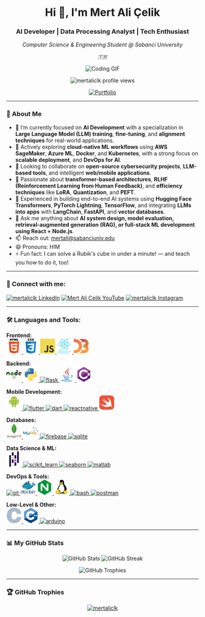<h1 align="center">Hi 👋, I'm Mert Ali Çelik</h1>
<h3 align="center">AI Developer | Data Processing Analyst | Tech Enthusiast</h3>
<p align="center"><em>Computer Science & Engineering Student @ Sabanci University</em></p>
<p align="center"><em>🇹🇷</em></p>

<!-- Suggestion: Use a more subtle, modern, or tech-themed GIF. You can also make it smaller. -->
<!-- Or, if you prefer a static image, consider a custom banner. -->
<!-- Example of a different GIF (find one you like on Giphy!): -->

<!-- Centered GIF -->
<div align="center">
  <img alt="Coding GIF" width="250" src="https://media0.giphy.com/media/v1.Y2lkPTc5MGI3NjExZWVnN2J6MzM1bG53cjFmMjd0OXloMDQ2bjdnOXZlYjRlMWVyYzh2MCZlcD12MV9pbnRlcm5hbF9naWZfYnlfaWQmY3Q9Zw/usXZmmgP9Z7kf39fnq/giphy.gif">
</div>

<!-- Profile Views -->
<p align="center">
  <img src="https://komarev.com/ghpvc/?username=mertaliclk&label=Profile%20Views&color=brightgreen&style=flat-square" alt="mertaliclk profile views" />
</p>

<!-- GitHub Repositories Badge -->
<p align="center">
  <a href="https://github.com/mertaliclk?tab=repositories">
    <img alt="Portfolio" title="View My Repositories" src="https://img.shields.io/badge/-Repositories-282a36?style=for-the-badge&logo=github&logoColor=white&color=black"/>
  </a>
</p>

---

### 📖 About Me

- 🔭 I’m currently focused on **AI Development** with a specialization in **Large Language Model (LLM) training**, **fine-tuning**, and **alignment techniques** for real-world applications.
- 🌱 Actively exploring **cloud-native ML workflows** using **AWS SageMaker**, **Azure ML**, **Docker**, and **Kubernetes**, with a strong focus on **scalable deployment**, and **DevOps for AI**.
- 👯 Looking to collaborate on **open-source cybersecurity projects**, **LLM-based tools**, and intelligent **web/mobile applications**.
- 🤖 Passionate about **transformer-based architectures**, **RLHF (Reinforcement Learning from Human Feedback)**, and **efficiency techniques** like **LoRA**, **Quantization**, and **PEFT**.
- 🧠 Experienced in building end-to-end AI systems using **Hugging Face Transformers**, **PyTorch Lightning**, **TensorFlow**, and integrating **LLMs into apps** with **LangChain**, **FastAPI**, and **vector databases**.
- 💬 Ask me anything about **AI system design, model evaluation, retrieval-augmented generation (RAG), or full-stack ML development using React + Node.js**.
- 📫 Reach out: [mertali@sabanciuniv.edu](mailto:mertali@sabanciuniv.edu)
- 😄 Pronouns: HIM
- ⚡ Fun fact: I can solve a Rubik's cube in under a minute! — and teach you how to do it, too!


---

### 🤝 Connect with me:
<p align="left">
  <a href="https://linkedin.com/in/mertaliclk" target="_blank"><img align="center" src="https://raw.githubusercontent.com/rahuldkjain/github-profile-readme-generator/master/src/images/icons/Social/linked-in-alt.svg" alt="mertaliclk LinkedIn" height="40" width="40" /></a>
  <a href="https://www.youtube.com/channel/UCx9dwkaAhWF41Ac9RBdnKNw" target="_blank"><img align="center" src="https://raw.githubusercontent.com/rahuldkjain/github-profile-readme-generator/master/src/images/icons/Social/youtube.svg" alt="Mert Ali Çelik YouTube" height="40" width="40" /></a>
  <a href="https://www.instagram.com/mertaliclk" target="_blank"><img align="center" src="https://raw.githubusercontent.com/rahuldkjain/github-profile-readme-generator/master/src/images/icons/Social/instagram.svg" alt="mertaliclk Instagram" height="40" width="40" /></a>
  <!-- Add Twitter/X if active: -->
  <!-- <a href="https://twitter.com/your_twitter_handle" target="_blank"><img align="center" src="https://raw.githubusercontent.com/rahuldkjain/github-profile-readme-generator/master/src/images/icons/Social/twitter.svg" alt="your_twitter_handle" height="40" width="40" /></a> -->
</p>

---

### 🛠️ Languages and Tools:

<p align="left">
    <strong>Frontend:</strong><br>
    <a href="https://www.w3.org/html/" target="_blank" rel="noreferrer"> <img src="https://raw.githubusercontent.com/devicons/devicon/master/icons/html5/html5-original-wordmark.svg" alt="html5" width="40" height="40"/> </a>
    <a href="https://www.w3schools.com/css/" target="_blank" rel="noreferrer"> <img src="https://raw.githubusercontent.com/devicons/devicon/master/icons/css3/css3-original-wordmark.svg" alt="css3" width="40" height="40"/> </a>
    <a href="https://developer.mozilla.org/en-US/docs/Web/JavaScript" target="_blank" rel="noreferrer"> <img src="https://raw.githubusercontent.com/devicons/devicon/master/icons/javascript/javascript-original.svg" alt="javascript" width="40" height="40"/> </a>
    <a href="https://reactjs.org/" target="_blank" rel="noreferrer"> <img src="https://raw.githubusercontent.com/devicons/devicon/master/icons/react/react-original-wordmark.svg" alt="react" width="40" height="40"/> </a>
    <a href="https://d3js.org/" target="_blank" rel="noreferrer"> <img src="https://raw.githubusercontent.com/devicons/devicon/master/icons/d3js/d3js-original.svg" alt="d3js" width="40" height="40"/> </a>
    <!-- Add others like TypeScript, Angular, Vue, Svelte, TailwindCSS, Bootstrap etc. if you use them -->
</p>
<p align="left">
    <strong>Backend:</strong><br>
    <a href="https://nodejs.org" target="_blank" rel="noreferrer"> <img src="https://raw.githubusercontent.com/devicons/devicon/master/icons/nodejs/nodejs-original-wordmark.svg" alt="nodejs" width="40" height="40"/> </a>
    <a href="https://www.python.org" target="_blank" rel="noreferrer"> <img src="https://raw.githubusercontent.com/devicons/devicon/master/icons/python/python-original.svg" alt="python" width="40" height="40"/> </a>
    <a href="https://flask.palletsprojects.com/" target="_blank" rel="noreferrer"> <img src="https://www.vectorlogo.zone/logos/pocoo_flask/pocoo_flask-icon.svg" alt="flask" width="40" height="40"/> </a>
    <a href="https://www.java.com" target="_blank" rel="noreferrer"> <img src="https://raw.githubusercontent.com/devicons/devicon/master/icons/java/java-original.svg" alt="java" width="40" height="40"/> </a>
    <a href="https://www.w3schools.com/cs/" target="_blank" rel="noreferrer"> <img src="https://raw.githubusercontent.com/devicons/devicon/master/icons/csharp/csharp-original.svg" alt="csharp" width="40" height="40"/> </a>
    <!-- Add others like Django, Express.js, Ruby on Rails, Go, PHP, etc. if you use them -->
</p>
<p align="left">
    <strong>Mobile Development:</strong><br>
    <a href="https://developer.android.com" target="_blank" rel="noreferrer"> <img src="https://raw.githubusercontent.com/devicons/devicon/master/icons/android/android-original-wordmark.svg" alt="android" width="40" height="40"/> </a>
    <a href="https://flutter.dev" target="_blank" rel="noreferrer"> <img src="https://www.vectorlogo.zone/logos/flutterio/flutterio-icon.svg" alt="flutter" width="40" height="40"/> </a>
    <a href="https://dart.dev" target="_blank" rel="noreferrer"> <img src="https://www.vectorlogo.zone/logos/dartlang/dartlang-icon.svg" alt="dart" width="40" height="40"/> </a>
    <a href="https://reactnative.dev/" target="_blank" rel="noreferrer"> <img src="https://reactnative.dev/img/header_logo.svg" alt="reactnative" width="40" height="40"/> </a>
    <a href="https://developer.apple.com/swift/" target="_blank" rel="noreferrer"> <img src="https://raw.githubusercontent.com/devicons/devicon/master/icons/swift/swift-original.svg" alt="swift" width="40" height="40"/> </a>
    <!-- Add Kotlin if you use it -->
</p>
<p align="left">
    <strong>Databases:</strong><br>
    <a href="https://www.mongodb.com/" target="_blank" rel="noreferrer"> <img src="https://raw.githubusercontent.com/devicons/devicon/master/icons/mongodb/mongodb-original-wordmark.svg" alt="mongodb" width="40" height="40"/> </a>
    <a href="https://www.mysql.com/" target="_blank" rel="noreferrer"> <img src="https://raw.githubusercontent.com/devicons/devicon/master/icons/mysql/mysql-original-wordmark.svg" alt="mysql" width="40" height="40"/> </a>
    <a href="https://firebase.google.com/" target="_blank" rel="noreferrer"> <img src="https://www.vectorlogo.zone/logos/firebase/firebase-icon.svg" alt="firebase" width="40" height="40"/> </a>
    <a href="https://www.sqlite.org/" target="_blank" rel="noreferrer"> <img src="https://www.vectorlogo.zone/logos/sqlite/sqlite-icon.svg" alt="sqlite" width="40" height="40"/> </a>
    <!-- Add PostgreSQL, Oracle, SQL Server, Redis etc. if you use them -->
</p>
<p align="left">
    <strong>Data Science & ML:</strong><br>
    <a href="https://pandas.pydata.org/" target="_blank" rel="noreferrer"> <img src="https://raw.githubusercontent.com/devicons/devicon/2ae2a900d2f041da66e950e4d48052658d850630/icons/pandas/pandas-original.svg" alt="pandas" width="40" height="40"/> </a>
    <a href="https://scikit-learn.org/" target="_blank" rel="noreferrer"> <img src="https://upload.wikimedia.org/wikipedia/commons/0/05/Scikit_learn_logo_small.svg" alt="scikit_learn" width="40_height="40"/> </a>
    <a href="https://seaborn.pydata.org/" target="_blank" rel="noreferrer"> <img src="https://seaborn.pydata.org/_images/logo-mark-lightbg.svg" alt="seaborn" width="40" height="40"/> </a>
    <a href="https://www.mathworks.com/" target="_blank" rel="noreferrer"> <img src="https://upload.wikimedia.org/wikipedia/commons/2/21/Matlab_Logo.png" alt="matlab" width="40" height="40"/> </a>
    <!-- Add NumPy, TensorFlow, PyTorch, Jupyter, Keras etc. if you use them -->
</p>
<p align="left">
    <strong>DevOps & Tools:</strong><br>
    <a href="https://git-scm.com/" target="_blank" rel="noreferrer"> <img src="https://www.vectorlogo.zone/logos/git-scm/git-scm-icon.svg" alt="git" width="40" height="40"/> </a>
    <a href="https://www.docker.com/" target="_blank" rel="noreferrer"> <img src="https://raw.githubusercontent.com/devicons/devicon/master/icons/docker/docker-original-wordmark.svg" alt="docker" width="40" height="40"/> </a>
    <a href="https://www.nginx.com" target="_blank" rel="noreferrer"> <img src="https://raw.githubusercontent.com/devicons/devicon/master/icons/nginx/nginx-original.svg" alt="nginx" width="40" height="40"/> </a>
    <a href="https://www.linux.org/" target="_blank" rel="noreferrer"> <img src="https://raw.githubusercontent.com/devicons/devicon/master/icons/linux/linux-original.svg" alt="linux" width="40" height="40"/> </a>
    <a href="https://www.gnu.org/software/bash/" target="_blank" rel="noreferrer"> <img src="https://www.vectorlogo.zone/logos/gnu_bash/gnu_bash-icon.svg" alt="bash" width="40" height="40"/> </a>
    <a href="https://postman.com" target="_blank" rel="noreferrer"> <img src="https://www.vectorlogo.zone/logos/getpostman/getpostman-icon.svg" alt="postman" width="40" height="40"/> </a>
    <!-- Add Kubernetes, Jenkins, AWS, Azure, GCP, VSCode, IntelliJ etc. if you use them -->
</p>
<p align="left">
    <strong>Low-Level & Other:</strong><br>
    <a href="https://www.cprogramming.com/" target="_blank" rel="noreferrer"> <img src="https://raw.githubusercontent.com/devicons/devicon/master/icons/c/c-original.svg" alt="c" width="40" height="40"/> </a>
    <a href="https://www.w3schools.com/cpp/" target="_blank" rel="noreferrer"> <img src="https://raw.githubusercontent.com/devicons/devicon/master/icons/cplusplus/cplusplus-original.svg" alt="cplusplus" width="40" height="40"/> </a>
    <a href="https://www.arduino.cc/" target="_blank" rel="noreferrer"> <img src="https://cdn.worldvectorlogo.com/logos/arduino-1.svg" alt="arduino" width="40" height="40"/> </a>
</p>

---

### 📊 My GitHub Stats

<p align="center">
  <img src="https://github-readme-stats.vercel.app/api?username=mertaliclk&show_icons=true&theme=radical&hide_border=true&include_all_commits=true&count_private=true" alt="GitHub Stats" width="48%" />
  <img src="https://github-readme-streak-stats.herokuapp.com/?user=mertaliclk&theme=radical&hide_border=true" alt="GitHub Streak" width="48%" />
</p>

<p align="center">
  <img src="https://github-profile-trophy.vercel.app/?username=mertaliclk&theme=radical&no-frame=true&margin-w=10&row=1&column=6" alt="GitHub Trophies" />
</p>

<!-- Optional: WakaTime Stats (if you use WakaTime) -->
<!--
<h3 align="left">My Coding Activity (WakaTime):</h3>
<p align="center">
  <a href="https://wakatime.com/@YourWakaTimeUsername"> <!-- Replace YourWakaTimeUsername -->
<!--    <img src="https://github-readme-stats.vercel.app/api/wakatime?username=YourWakaTimeUsername&layout=compact&theme=radical&hide_border=true" alt="WakaTime Stats" /> -->
<!--  </a>
</p>
-->

---

### 🏆 GitHub Trophies
<p align="center">
  <a href="https://github.com/ryo-ma/github-profile-trophy">
    <img src="https://github-profile-trophy.vercel.app/?username=mertaliclk&theme=radical&column=7&no-frame=true&margin-w=15&margin-h=15" alt="mertaliclk" />
  </a>
</p>

<!-- You can also add a section for "My Projects" and pin your best repositories -->
<!-- Or "What I'm Currently Learning" with more details -->

<!--
<p align="center">
  <img src="https://capsule-render.vercel.app/api?type=waving&color=gradient&height=100&section=footer"/>
</p>
-->
